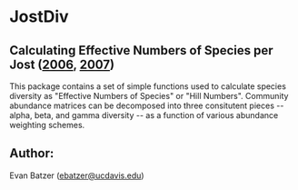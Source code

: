 # JostDiv

## Calculating Effective Numbers of Species per Jost ([2006](https://onlinelibrary.wiley.com/doi/10.1111/j.2006.0030-1299.14714.x), [2007](https://esajournals.onlinelibrary.wiley.com/doi/10.1890/06-1736.1))

This package contains a set of simple functions used to calculate species diversity as "Effective Numbers of Species" or "Hill Numbers".
Community abundance matrices can be decomposed into three consitutent pieces -- alpha, beta, and gamma diversity -- as a function of various 
abundance weighting schemes. 

## Author:
Evan Batzer (ebatzer@ucdavis.edu)
